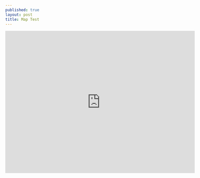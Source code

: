 ```yaml
---
published: true
layout: post
title: Map Test
---
```

<iframe src="https://www.google.com/maps/embed?pb=!1m18!1m12!1m3!1d2535.9598209805804!2d7.045392415734441!3d50.534918279487115!2m3!1f0!2f0!3f0!3m2!1i1024!2i768!4f13.1!3m3!1m2!1s0x0%3A0x2d0a1c65d72385fd!2sK%C3%B6lner+Hof!5e0!3m2!1sde!2sde!4v1463600881808" width="600" height="450" frameborder="0" style="border:0" allowfullscreen></iframe>